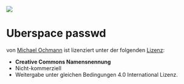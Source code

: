 ![](https://i.creativecommons.org/l/by-nc-sa/4.0/88x31.png)

#  Uberspace passwd
von [Michael Ochmann](http://mike-ochmann.de) ist lizenziert unter der folgenden [Lizenz](http://creativecommons.org/licenses/by-nc-sa/4.0/):

- **Creative Commons Namensnennung**
- Nicht-kommerziell
- Weitergabe unter gleichen Bedingungen 4.0 International
Lizenz.
